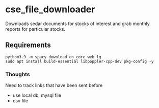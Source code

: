 # cse_file_downloader
Downloads sedar documents for stocks of interest and grab monthly reports for particular stocks.


## Requirements

```
python3.9 -m spacy download en_core_web_lg
sudo apt install build-essential libpoppler-cpp-dev pkg-config -y
```

### Thoughts
Need to track links that have been sent before

- use local db, mysql file
- csv file

